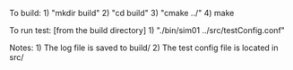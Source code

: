 To build:
	1) "mkdir build"
	2) "cd build"
	3) "cmake ../"
	4) make

To run test: [from the build directory]
	1) "./bin/sim01 ../src/testConfig.conf"

Notes:
	1) The log file is saved to build/
	2) The test config file is located in src/